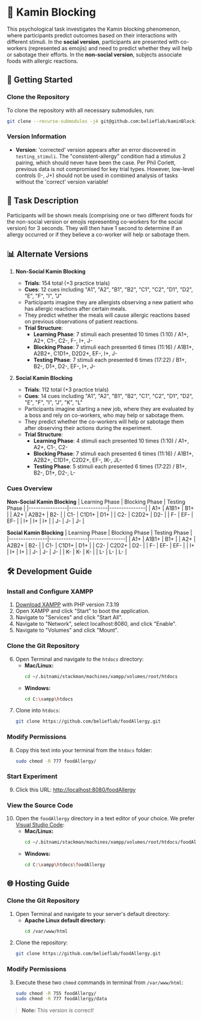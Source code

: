 # 🧠 Kamin Blocking

This psychological task investigates the Kamin blocking phenomenon, where participants predict outcomes based on their interactions with different stimuli. In the **social version**, participants are presented with co-workers (represented as emojis) and need to predict whether they will help or sabotage their efforts. In the **non-social version**, subjects associate foods with allergic reactions.

## 🚀 Getting Started

### Clone the Repository
To clone the repository with all necessary submodules, run:
```bash
git clone --recurse-submodules -j4 git@github.com:belieflab/kaminBlocking.git && cd kaminBlocking && git submodule foreach --recursive 'git checkout $(git config -f $toplevel/.gitmodules submodule.$name.branch || echo main)' && git update-index --assume-unchanged exp/conf.js
```

### Version Information
- **Version**: 'corrected' version appears after an error discovered in `testing_stimuli`. The "consistent-allergy" condition had a stimulus 2 pairing, which should never have been the case. Per Phil Corlett, previous data is not compromised for key trial types. However, low-level controls (I-, J+) should not be used in combined analysis of tasks without the 'correct' version variable!

## 🎯 Task Description
Participants will be shown meals (comprising one or two different foods for the non-social version or emojis representing co-workers for the social version) for 3 seconds. They will then have 1 second to determine if an allergy occurred or if they believe a co-worker will help or sabotage them.

## 📊 Alternate Versions

1. **Non-Social Kamin Blocking**
   - **Trials**: 154 total (+3 practice trials)
   - **Cues**: 12 cues including "A1", "A2", "B1", "B2", "C1", "C2", "D1", "D2", "E", "F", "I", "J"
   - Participants imagine they are allergists observing a new patient who has allergic reactions after certain meals.
   - They predict whether the meals will cause allergic reactions based on previous observations of patient reactions.
   - **Trial Structure**:
     - **Learning Phase**: 7 stimuli each presented 10 times (1:10) / A1+, A2+, C1-, C2-, F-, I+, J-
     - **Blocking Phase**: 7 stimuli each presented 6 times (11:16) / A1B1+, A2B2+, C1D1+, D2D2+, EF-, I+, J-
     - **Testing Phase**: 7 stimuli each presented 6 times (17:22) / B1+, B2-, D1+, D2-, EF-, I+, J-

2. **Social Kamin Blocking**
   - **Trials**: 112 total (+3 practice trials)
   - **Cues**: 14 cues including "A1", "A2", "B1", "B2", "C1", "C2", "D1", "D2", "E", "F", "I", "J", "K", "L"
   - Participants imagine starting a new job, where they are evaluated by a boss and rely on co-workers, who may help or sabotage them.
   - They predict whether the co-workers will help or sabotage them after observing their actions during the experiment.
   - **Trial Structure**:
     - **Learning Phase**: 4 stimuli each presented 10 times (1:10) / A1+, A2+, C1-, C2-
     - **Blocking Phase**: 7 stimuli each presented 6 times (11:16) / A1B1+, A2B2+, C1D1+, C2D2+, EF-, IK-, JL-
     - **Testing Phase**: 5 stimuli each presented 6 times (17:22) / B1+, B2-, D1+, D2-, L-

### Cues Overview
**Non-Social Kamin Blocking**
| Learning Phase | Blocking Phase | Testing Phase |
|----------------|----------------|---------------|
| A1+           | A1B1+         | B1+           |
| A2+           | A2B2+         | B2-           |
| C1-           | C1D1+         | D1+           |
| C2-           | C2D2+         | D2-           |
| F-            | EF-           | EF-           |
| I+            | I+            | I+            |
| J-            | J-            | J-            |

**Social Kamin Blocking**
| Learning Phase | Blocking Phase | Testing Phase |
|----------------|----------------|---------------|
| A1+           | A1B1+         | B1+           |
| A2+           | A2B2+         | B2-           |
| C1-           | C1D1+         | D1+           |
| C2-           | C2D2+         | D2-           |
| F-            | EF-           | EF-           |
| I+            | I+            | I+            |
| J-            | J-            | J-            |
| K-            | K-            | K-            |
| L-            | L-            | L-            |

## 🛠 Development Guide

### Install and Configure XAMPP
1. [Download XAMPP](https://www.apachefriends.org/download.html) with PHP version 7.3.19
2. Open XAMPP and click "Start" to boot the application.
3. Navigate to "Services" and click "Start All".
4. Navigate to "Network", select localhost:8080, and click "Enable".
5. Navigate to "Volumes" and click "Mount".

### Clone the Git Repository
6. Open Terminal and navigate to the `htdocs` directory:
   - **Mac/Linux:**
     ```bash
     cd ~/.bitnami/stackman/machines/xampp/volumes/root/htdocs
     ```
   - **Windows:**
     ```bash
     cd C:\xampp\htdocs
     ```
7. Clone into `htdocs`:
   ```bash
   git clone https://github.com/belieflab/foodAllergy.git
   ```

### Modify Permissions
8. Copy this text into your terminal from the `htdocs` folder:
   ```bash
   sudo chmod -R 777 foodAllergy/
   ```
        
### Start Experiment
9. Click this URL: [http://localhost:8080/foodAllergy](http://localhost:8080/foodAllergy)
      
### View the Source Code
10. Open the `foodAllergy` directory in a text editor of your choice. We prefer [Visual Studio Code](https://code.visualstudio.com/):
    - **Mac/Linux:**
      ```bash
      cd ~/.bitnami/stackman/machines/xampp/volumes/root/htdocs/foodAllergy
      ```
    - **Windows:**
      ```bash
      cd C:\xampp\htdocs\foodAllergy
      ```

## 🌐 Hosting Guide  

### Clone the Git Repository
1. Open Terminal and navigate to your server's default directory:
   - **Apache Linux default directory:**
     ```bash
     cd /var/www/html
     ```
2. Clone the repository:
   ```bash
   git clone https://github.com/belieflab/foodAllergy.git
   ```

### Modify Permissions
3. Execute these two `chmod` commands in terminal from `/var/www/html`:
   ```bash
   sudo chmod -R 755 foodAllergy/
   sudo chmod -R 777 foodAllergy/data
   ```

> **Note:** This version is correct!
